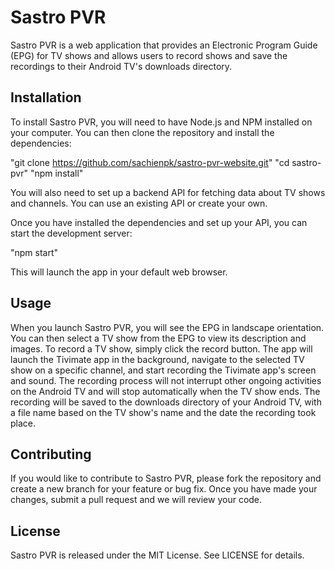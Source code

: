 # Sastro PVR

Sastro PVR is a web application that provides an Electronic Program Guide (EPG) for TV shows and allows users to record shows and save the recordings to their Android TV's downloads directory.

## Installation

To install Sastro PVR, you will need to have Node.js and NPM installed on your computer. You can then clone the repository and install the dependencies:

"git clone https://github.com/sachienpk/sastro-pvr-website.git"
"cd sastro-pvr"
"npm install"

You will also need to set up a backend API for fetching data about TV shows and channels. You can use an existing API or create your own.

Once you have installed the dependencies and set up your API, you can start the development server:

"npm start"

This will launch the app in your default web browser.

## Usage

When you launch Sastro PVR, you will see the EPG in landscape orientation. You can then select a TV show from the EPG to view its description and images. To record a TV show, simply click the record button. The app will launch the Tivimate app in the background, navigate to the selected TV show on a specific channel, and start recording the Tivimate app's screen and sound. The recording process will not interrupt other ongoing activities on the Android TV and will stop automatically when the TV show ends. The recording will be saved to the downloads directory of your Android TV, with a file name based on the TV show's name and the date the recording took place.

## Contributing

If you would like to contribute to Sastro PVR, please fork the repository and create a new branch for your feature or bug fix. Once you have made your changes, submit a pull request and we will review your code.

## License

Sastro PVR is released under the MIT License. See LICENSE for details.

